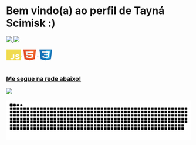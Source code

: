 <h1>Bem vindo(a) ao perfil de Tayná Scimisk :)</h1>
<div>
  <a href="https://github.com/tayna-scimisk">
  <img height="180em" src="https://github-readme-stats.vercel.app/api?username=tayna-scimisk&show_icons=true&theme=highcontrast&include_all_commits=true&count_private=true"/>
  <img height="180em" src="https://github-readme-stats.vercel.app/api/top-langs/?username=tayna-scimisk&layout=compact&langs_count=6&theme=highcontrast"/>
</div>
<div style="display: inline_block"><br>
  <img align="center" alt="Js" height="30" width="40" src="https://raw.githubusercontent.com/devicons/devicon/master/icons/javascript/javascript-plain.svg">
  <img align="center" alt="HTML" height="30" width="40" src="https://raw.githubusercontent.com/devicons/devicon/master/icons/html5/html5-original.svg">
  <img align="center" alt="CSS" height="30" width="40" src="https://raw.githubusercontent.com/devicons/devicon/master/icons/css3/css3-original.svg">
</div>
 
 <br>
 
  ### Me segue na rede abaixo!
 
<div> 
  <a href="https://www.linkedin.com/in/tayná-scimisk-433435275" target="_blank"><img src="https://img.shields.io/badge/-LinkedIn-%230077B5?style=for-the-badge&logo=linkedin&logoColor=white" target="_blank"></a> 
 
  ![Snake animation](https://github.com/tayna-scimisk/tayna-scimisk/blob/output/github-contribution-grid-snake.svg)

</div>

